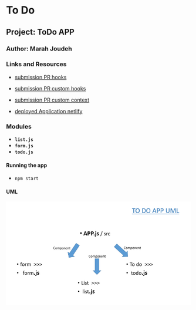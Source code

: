 # To Do 

## Project: ToDo APP

### Author: Marah Joudeh

### Links and Resources

- [submission PR hooks](https://github.com/marah-401-advanced-javascript/todo-react/pull/1)
- [submission PR custom hooks](https://github.com/marah-401-advanced-javascript/todo-react/pull/2)
- [submission PR custom context](https://github.com/marah-401-advanced-javascript/todo-react/pull/8)

- [deployed Application netlify](https://todo-react-marah.netlify.app/)

### Modules

- **`list.js`**
- **`form.js`**
- **`todo.js`**


#### Running the app

- `npm start`


#### UML
![UML](/assets/todo.PNG)





